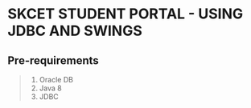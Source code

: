 # SKCET STUDENT PORTAL - USING JDBC AND SWINGS

## Pre-requirements
> 1. Oracle DB
> 2. Java 8
> 3. JDBC


